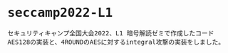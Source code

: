 <div align="left">
<samp>
<h1>seccamp2022-L1</h1>
セキュリティキャンプ全国大会2022、L1 暗号解読ゼミで作成したコード<br>
AES128の実装と、4ROUNDのAESに対するintegral攻撃の実装をしました。
</samp>
</div>
